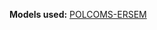 **Models used:** <a href="/resources/Modelling_in_the_NE_Atlantic.pdf" target="_blank">POLCOMS-ERSEM</a>
